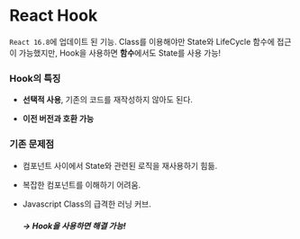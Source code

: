 # React Hook

`React 16.8`에 업데이트 된 기능. Class를 이용해야만 State와 LifeCycle 함수에 접근이 가능했지만, Hook을 사용하면 **함수**에서도 State를 사용 가능!



### Hook의 특징

- **선택적 사용**, 기존의 코드를 재작성하지 않아도 된다.

- **이전 버전과 호환 가능**



### 기존 문제점

- 컴포넌트 사이에서 State와 관련된 로직을 재사용하기 힘듦.

- 복잡한 컴포넌트를 이해하기 어려움.

- Javascript Class의 급격한 러닝 커브.

  ##### → Hook을 사용하면 해결 가능!
